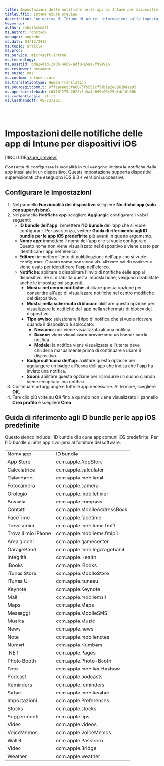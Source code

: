 ```yaml
---
title: Impostazioni delle notifiche nelle app di Intune per dispositivi iOS
titleSuffix: Intune Azure preview
description: 'Anteprima di Intune di Azure: informazioni sulle impostazioni da usare per controllare le notifiche delle app nei dispositivi iOS.'
keywords: 
author: robstackmsft
ms.author: robstack
manager: angrobe
ms.date: 04/12/2017
ms.topic: article
ms.prod: 
ms.service: microsoft-intune
ms.technology: 
ms.assetid: bda26d1d-2a3b-4669-adf8-a5aa7f994916
ms.reviewer: heenamac
ms.suite: ems
ms.custom: intune-azure
ms.translationtype: Human Translation
ms.sourcegitcommit: 9ff1adae93fe6873f5551cf58b1a2e89638dee85
ms.openlocfilehash: c64167275a2628c6a3a4e899e00c25df4c10b06b
ms.contentlocale: it-it
ms.lasthandoff: 05/23/2017


---
```


# <a name="intune-app-notifications-settings-for-ios-devices"></a>Impostazioni delle notifiche delle app di Intune per dispositivi iOS

[!INCLUDE[azure_preview](./includes/azure_preview.md)]

Consente di configurare la modalità in cui vengono inviate le notifiche delle app installate in un dispositivo. Questa impostazione supporta dispositivi supervisionati che eseguono iOS 9.3 e versioni successive.

## <a name="configure-settings"></a>Configurare le impostazioni

1. Nel pannello **Funzionalità del dispositivo** scegliere **Notifiche app (solo con supervisione)**.
2. Nel pannello **Notifiche app** scegliere **Aggiungi**e configurare i valori seguenti:
    - **ID bundle dell'app**: immettere l'**ID bundle** dell'app che si vuole configurare. Per assistenza, vedere **Guida di riferimento agli ID bundle per le app iOS predefinite** più avanti in questo argomento.
    - **Nome app**: immettere il nome dell'app che si vuole configurare. Questo nome non viene visualizzato nel dispositivo e viene usato per identificare l'app nell'elenco.
    - **Editore**: immettere l'ente di pubblicazione dell'app che si vuole configurare. Questo nome non viene visualizzato nel dispositivo e viene usato per identificare l'app nell'elenco.
    - **Notifiche**: abilitare o disabilitare l'invio di notifiche delle app al dispositivo. Se si disabilita questa impostazione, vengono disabilitate anche le impostazioni seguenti.
        - **Mostra nel centro notifiche**: abilitare questa opzione per consentire all'app di visualizzare notifiche nel centro modifiche del dispositivo.
        - **Mostra nella schermata di blocco**: abilitare questa opzione per visualizzare le notifiche dall'app nella schermata di blocco del dispositivo.
        - **Tipo avviso**: selezionare il tipo di notifica che si vuole ricevere quando il dispositivo è sbloccato:
            - **Nessuno**: non viene visualizzata alcuna notifica.
            - **Banner**: viene visualizzato brevemente un banner con la notifica.
            - **Modale**: la notifica viene visualizzata e l'utente deve chiuderla manualmente prima di continuare a usare il dispositivo.
        - **Badge sull'icona dell'pp**: abilitare questa opzione per aggiungere un badge all'icona dell'app che indica che l'app ha inviato una notifica.
        - **Suoni**: abilitare questa opzione per riprodurre un suono quando viene recapitata una notifica.
3. Continuare ad aggiungere tutte le app necessarie. Al termine, scegliere **OK**.
4. Fare clic più volte su **OK** fino a quando non viene visualizzato il pannello **Crea profilo** e scegliere **Crea**. 


## <a name="bundle-id-reference-for-built-in-ios-apps"></a>Guida di riferimento agli ID bundle per le app iOS predefinite

Questo elenco include l'ID bundle di alcune app comuni iOS predefinite. Per l'ID bundle di altre app rivolgersi al fornitore del software. 

|||
|-|-|
|Nome app|ID bundle|
|App Store|com.apple.AppStore|
|Calcolatrice|com.apple.calculator|
|Calendario|com.apple.mobilecal|
|Fotocamera|com.apple.camera|
|Orologio|com.apple.mobiletimer|
|Bussola|com.apple.compass|
|Contatti|com.apple.MobileAddressBook|
|FaceTime|com.apple.facetime|
|Trova amici|com.apple.mobileme.fmf1|
|Trova il mio iPhone|com.apple.mobileme.fmip1|
|Area giochi|com.apple.gamecenter|
|GarageBand|com.apple.mobilegarageband|
|Integrità|com.apple.Health|
|iBooks|com.apple.iBooks|
|iTunes Store|com.apple.MobileStore|
|iTunes U|com.apple.itunesu|
|Keynote|com.apple.Keynote|
|Mail|com.apple.mobilemail|
|Maps|com.apple.Maps|
|Messaggi|com.apple.MobileSMS|
|Musica|com.apple.Music|
|News|com.apple.news|
|Note|com.apple.mobilenotes|
|Numeri|com.apple.Numbers|
|.NET|com.apple.Pages|
|Photo Booth|com.apple.Photo-Booth|
|Foto|com.apple.mobileslideshow|
|Podcast|com.apple.podcasts|
|Reminders|com.apple.reminders|
|Safari|com.apple.mobilesafari|
|Impostazioni|com.apple.Preferences|
|Stocks|com.apple.stocks|
|Suggerimenti|com.apple.tips|
|Video|com.apple.videos|
|VoiceMemos|com.apple.VoiceMemos|
|Wallet|com.apple.Passbook|
|Video|com.apple.Bridge|
|Weather|com.apple.weather|

